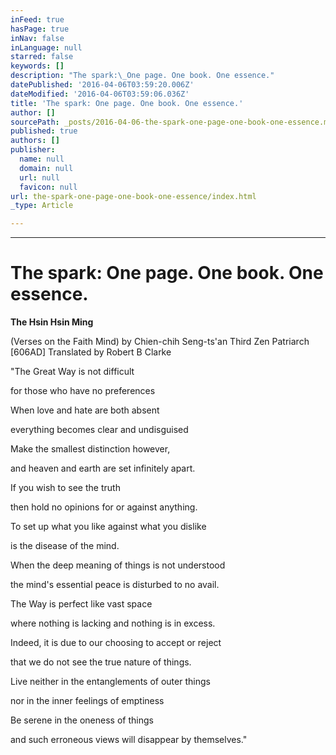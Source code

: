 ```yaml
---
inFeed: true
hasPage: true
inNav: false
inLanguage: null
starred: false
keywords: []
description: "The spark:\_One page. One book. One essence."
datePublished: '2016-04-06T03:59:20.006Z'
dateModified: '2016-04-06T03:59:06.036Z'
title: 'The spark: One page. One book. One essence.'
author: []
sourcePath: _posts/2016-04-06-the-spark-one-page-one-book-one-essence.md
published: true
authors: []
publisher:
  name: null
  domain: null
  url: null
  favicon: null
url: the-spark-one-page-one-book-one-essence/index.html
_type: Article

---
```

****

# The spark: One page. One book. One essence.

**The Hsin Hsin Ming**

(Verses
on the Faith Mind) by Chien-chih Seng-ts'an Third Zen Patriarch \[606AD\] Translated
by Robert B Clarke

"The Great Way is not difficult

for those who have no preferences

When love and hate are both absent

everything becomes clear and undisguised

Make the smallest distinction however,

and heaven and earth are set infinitely
apart.

If you wish to see the truth

then hold no opinions for or against
anything.

To set up what you like against what you
dislike

is the disease of the mind.

When the deep meaning of things is not
understood

the mind's essential peace is disturbed
to no avail.

The Way is perfect like vast space

where nothing is lacking and nothing is
in excess.

Indeed, it is due to our choosing to
accept or reject

that we do not see the true nature of
things.

Live neither in the entanglements of
outer things

nor in the inner feelings of emptiness

Be serene in the oneness of things

and
such erroneous views will disappear by themselves."
